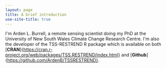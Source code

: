 ```yaml
---
layout: page
title: A brief introduction
use-site-title: true
---
```


I'm Arden L. Burrell, a remote sensing scientist doing my PhD at the University of New South Wales Climate Change Research Centre. I'm also the developer of the TSS-RESTREND R package which is available on both [**CRAN**]{https://cran.r-project.org/web/packages/TSS.RESTREND/index.html} and [**Github**]{https://github.com/ArdenB/TSSRESTREND}.
